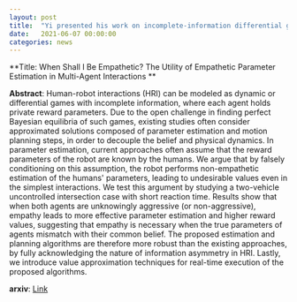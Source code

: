 ```yaml
---
layout: post
title:  "Yi presented his work on incomplete-information differential game at ICRA2021"
date:   2021-06-07 00:00:00
categories: news
---
```


**Title: When Shall I Be Empathetic? The Utility of Empathetic Parameter Estimation in Multi-Agent Interactions
**

<b>Abstract</b>: Human-robot interactions (HRI) can be modeled as dynamic or differential games with incomplete information, where each agent holds private reward parameters. Due to the open challenge in finding perfect Bayesian equilibria of such games, existing studies often consider approximated solutions composed of parameter estimation and motion planning steps, in order to decouple the belief and physical dynamics. In parameter estimation, current approaches often assume that the reward parameters of the robot are known by the humans. We argue that by falsely conditioning on this assumption, the robot performs non-empathetic estimation of the humans' parameters, leading to undesirable values even in the simplest interactions. We test this argument by studying a two-vehicle uncontrolled intersection case with short reaction time. Results show that when both agents are unknowingly aggressive (or non-aggressive), empathy leads to more effective parameter estimation and higher reward values, suggesting that empathy is necessary when the true parameters of agents mismatch with their common belief. The proposed estimation and planning algorithms are therefore more robust than the existing approaches, by fully acknowledging the nature of information asymmetry in HRI. Lastly, we introduce value approximation techniques for real-time execution of the proposed algorithms.

<b>arxiv</b>: [Link](https://arxiv.org/pdf/2011.02047.pdf) 
